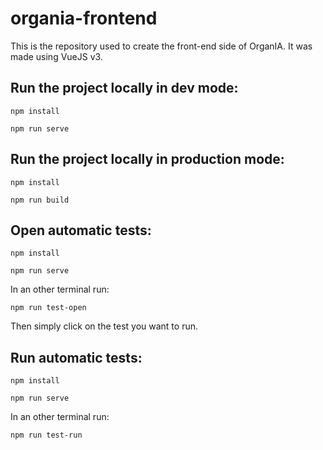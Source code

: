 # organia-frontend

This is the repository used to create the front-end side of OrganIA.
It was made using VueJS v3.

## Run the project locally in dev mode:
```
npm install
```
```
npm run serve
```
## Run the project locally in production mode:
```
npm install
```
```
npm run build
```
## Open automatic tests:
```
npm install
```
```
npm run serve
```
In an other terminal run:
```
npm run test-open
```
Then simply click on the test you want to run.

## Run automatic tests:
```
npm install
```
```
npm run serve
```
In an other terminal run:
```
npm run test-run
```

